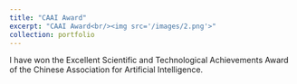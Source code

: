 ```yaml
---
title: "CAAI Award"
excerpt: "CAAI Award<br/><img src='/images/2.png'>"
collection: portfolio
---
```


I have won the Excellent Scientific and Technological Achievements Award of the Chinese Association for Artificial Intelligence.
